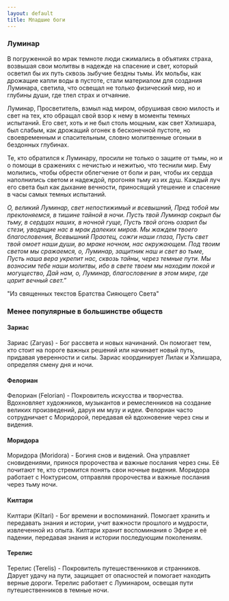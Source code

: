 ```yaml
---
layout: default
title: Младшие боги
---
```


### Луминар
В погруженной во мрак темноте люди сжимались в объятиях страха, возвышая свои молитвы в надежде на спасение и свет, который осветил бы их путь сквозь зыбучие бездны тьмы. Их мольбы, как дрожащие капли воды в пустоте, стали материалом для создания Луминара, светила, что освещал не только физический мир, но и глубины души, где тлел страх и отчаяние.

Луминар, Просветитель, взмыл над миром, обрушивая свою милость и свет на тех, кто обращал свой взор к нему в моменты темных испытаний. Его свет, хоть и не был столь мощным, как свет Хэлишара, был слабым, как дрожащий огонек в бесконечной пустоте, но своевременным и спасительным, словно молитвенные огоньки в бездонных глубинах.

Те, кто обратился к Луминару, просили не только о защите от тьмы, но и о помощи в сражениях с нечистью и нежитью, что теснили мир. Ему молились, чтобы обрести облегчение от боли и ран, чтобы их сердца наполнились светом и надеждой, прогоняя тьму из их душ. Каждый луч его света был как дыхание вечности, приносящий утешение и спасение в часы самых темных испытаний.

*О, великий Луминар, свет непостижимый и всевышний, Пред тобой мы преклоняемся, в тишине тайной в ночи.
Пусть твой Луминар сокрыл бы тьму, в сердцах наших, в ночной гуще, Пусть твой огонь озарил бы стези, уводящие нас в мрак далеких миров.
Мы жаждем твоего благословения, Всевышний Праотец, сожги наши глаза, Пусть свет твой омоет наши души, во мраке ночном, нас окружающем.
Под твоим светом мы сражаемся, о, Луминар, защитник наш и свет во тьме, Пусть наша вера укрепит нас, сквозь тайны, через темные пути.
Мы возносим тебе наши молитвы, ибо в свете твоем мы находим покой и могущество, Дай нам, о, Луминар, благословение в этом мире, где царит вечный свет.”*

"Из священных текстов Братства Сияющего Света"

### Менее популярные в большинстве обществ

#### Зариас
Зариас (Zaryas) - Бог рассвета и новых начинаний. Он помогает тем, кто стоит на пороге важных решений или начинает новый путь, придавая уверенности и силы. Зариас координирует Лилак и Хэлишара, определяя смену дня и ночи.

#### Фелориан
Фелориан (Felorian) - Покровитель искусства и творчества. Вдохновляет художников, музыкантов и ремесленников на создание великих произведений, даруя им музу и идеи. Фелориан часто сотрудничает с Моридорой, передавая ей вдохновение через сны и видения.

#### Моридора
Моридора (Moridora) - Богиня снов и видений. Она управляет сновидениями, принося пророчества и важные послания через сны. Её почитают те, кто стремится понять свои ночные видения. Моридора работает с Ноктурисом, отправляя пророчества и важные послания через тьму ночи.

#### Килтари
Килтари (Kiltari) - Бог времени и воспоминаний. Помогает хранить и передавать знания и истории, учит важности прошлого и мудрости, извлеченной из опыта. Килтари хранит воспоминания о Эфире и её падении, передавая знания и истории последующим поколениям.

#### Терелис
Терелис (Terelis) - Покровитель путешественников и странников. Дарует удачу на пути, защищает от опасностей и помогает находить верные дороги. Терелис работает с Луминаром, освещая пути путешественников в темные ночи.

